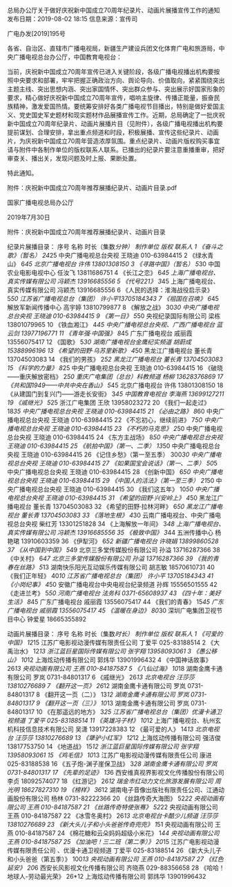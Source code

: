 总局办公厅关于做好庆祝新中国成立70周年纪录片、动画片展播宣传工作的通知
发布日期：2019-08-02 18:15 	信息来源：宣传司 	 

广电办发[2019]195号 


各省、自治区、直辖市广播电视局，新疆生产建设兵团文化体育广电和旅游局，中央广播电视总台办公厅，中国教育电视台：

当前，庆祝新中国成立70周年宣传已进入关键阶段，各级广播电视播出机构要按照中央要求和部署，牢牢把握正确政治方向、舆论导向、价值取向，紧紧围绕突出主题主线、突出思想内涵、突出家国情怀、突出群众参与、突出展示好国家形象的要求，精心做好庆祝新中国成立70周年宣传，唱响主旋律、传播正能量，振奋民族精神，激发爱国热情。要统筹安排好各类广播电视节目播出，特别是做好爱国主义、党史国史军史题材和现实题材作品展播宣传工作。近期，总局确定了一批庆祝新中国成立70周年纪录片、动画片展播片目（见附件），各级广播电视播出机构要提前谋划、合理安排，拿出重点频道和时段，积极展播、宣传这些纪录片、动画片，为庆祝新中国成立70周年营造浓厚氛围。重点纪录片、动画片版权购买事宜请与附件中各制作单位的版权联系人联系。已播出的纪录片要注意重播重审，把好审查关、播出关，发现问题及时上报、果断处置。

特此通知。


附件：庆祝新中国成立70周年推荐展播纪录片、动画片目录.pdf



国家广播电视总局办公厅

2019年7月30日   



附件：庆祝新中国成立70周年推荐展播纪录片、动画片目录

纪录片展播目录：
序号  名称  时长（集数*分钟）  制作单位  版权  联系人
1  《奋斗之歌》（暂名）  24*25  中央广播电视总台央视  王晓迪  010-63984415
2  《绿水青山》  6*45  北京广播电视台  许伟  13801308150
3  《寻路中国》（暂名）  5*30  中国农业电影电视中心  任汝飞  13811686751
4  《长江之恋》  6*45  上海广播电视台、真实传媒有限公司  冯颖杰  13916685556
5  《代号221》  3*45  上海广播电视台、真实传媒有限公司  冯颖杰  13916685556
6  《人民的选择：淮海战役启示录》  5*50  江苏省广播电视总台（集团）  许小平13705184343
7  《祖国在召唤》  6*45  解放军新闻传播中心  高宇婷  13810799877
8  《解放之战》  30*30  中央广播电视总台央视  王晓迪  010-63984415
9  《第一日》  5*50  央视纪录国际有限公司  梁栋  13801079965
10  《铁血湘江》  4*45  中央广播电视总台央视、广西广播电视台  蓝云剑  13977196771
11  《青年强·中国强》  8*45  广东广播电视台  戚丽霞  13556075417
12  《国歌》  5*30  湖南广播电视台金鹰纪实频道  胡蔚成  15388996196
13  《希望的田野·乌苏里新歌》  4*50  黑龙江广播电视台  董长青  13704503083
14  《我们的男孩》  2*52  黑龙江广播电视台  董长青  13704503083
15  《科学的力量》  8*25  中央广播电视总台央视  王晓迪  010-63984415
16  《破晓——重庆解放密档》  2*50  重庆广电集团（总台）科教频道  杨柳  13628376869
17  《共和国1949——中共中央在香山》  5*45  北京广播电视台  许伟  13801308150
18  《从建国门到复兴门——游走长安街》  3*45  中国教育电视台  李海燕  13699127211
19  《戚继光》  5*25  浙江广电集团  王欣  13958023272
20  《我们一起走过》  18*35  中央广播电视总台央视  王晓迪  010-63984415
21  《必由之路》  8*60  中央广播电视总台央视  王晓迪  010-63984415
22  《不忘初心，继续前进》  7*50  中央广播电视总台央视  王晓迪  010-63984415
23  《不朽的马克思》  2*50  中央广播电视总台央视  王晓迪  010-63984415
24  《东方主战场》  8*50  中央广播电视总台央视  王晓迪  010-63984415
25  《航拍中国》（第一、二季）  13*50  中央广播电视总台央视  王晓迪  010-63984415
26  《记住乡愁》（第一至五季）  300*30  中央广播电视总台央视  王晓迪  010-63984415
27  《如果国宝会说话》（第一、二季）  50*5  中央广播电视总台央视  王晓迪  010-63984415
28  《创新中国》  6*50  中央广播电视总台央视  王晓迪  010-63984415
29  《中国人的活法》（第一至三季）  21*50  中央广播电视总台央视  王晓迪  010-63984415
30  《我们这五年》  10*50  中央广播电视总台央视  王晓迪  010-63984415
31  《希望的田野·兴安岭上》  4*50  黑龙江广播电视台  董长青  13704503083
32  《希望的田野·拉林河畔》  6*50  黑龙江广播电视台  董长青  13704503083
33  《落地生根》  4*30  云南广播电视台、中央广播电视总台央视  柴红芳  13301251828
34  《上海解放一年间》  3*48  上海广播电视台、真实传媒有限公司  冯颖杰  13916685556
35  《极致中国》  3*44  五洲传播中心  杨艳珺  13910603359
36  《伊犁河》  6*52  新疆广播电视台  许晓娟  13899860528
37  《从中国到中国》  5*49  北京三多堂传媒股份有限公司  孙溢  13716287366
38  《中关村》  6*47  北京三多堂传媒股份有限公司  孙溢  13716287366
39  《我的青春在丝路》  5*13  湖南快乐阳光互动娱乐传媒有限公司  胡志敏  18570610731
40  《我们正年轻》  40*10  江苏省广播电视总台（集团）  许小平  13705184343
41  《小岗纪事》  4*50  安徽广播电视台中央电视台纪录频道  孙辉  15556501555
42  《走进兰考》  5*50  河南广播电视台  法务科   0371-65608937
43  《四十年：美好生活》  8*45  广东广播电视台  戚丽霞  13556075417
44  《我们的青春》  15*45  广东广播电视台  戚丽霞  13556075417
45  《温暖在身边》  80*30  深圳广电集团卫视节目中心  钟爱星  18665355892

动画片展播目录：
序号  名称  时长（集数*时长）  制作单位  版权  联系人
1  《可爱的中国》  12*15  江苏广电影视动漫传媒有限责任公司  丁爱平  025-83188514
2  《大禹治水》  12*13  浙江蓝巨星国际传媒有限公司  张宇翔  13958093061
3  《愚公移山》  10*12  上海炫动传播有限公司  郭炜华  13901996432
4  《中国神话故事》  26*13  央视动画有限公司  王燕  010-84187587
5  《八仙过海》  10*18  湖南金鹰卡通有限公司  罗岚  0731-84801317
6  《戚继光》  26*13  北京电视台  汪莎莎  13810276689
7  《翻开这一页》  26*12  湖南金鹰卡通有限公司  罗岚  0731-84801317
8  《翻开这一页（二）》  13*12  湖南金鹰卡通有限公司  罗岚  0731-84801317
9  《翻开这一页（三）》  10*13  湖南金鹰卡通有限公司  罗岚  0731-84801317
10  《在那遥远的地方》  3*25  江苏省广播电视总台（集团）优漫卡通卫视频道  丁爱平  025-83188514
11  《英雄冯子材》  10*12  上海广播电视台、杭州玄机科技信息技术有限公司  吴潇  13917228383
12  《最可爱的人》  14*13  北京电视台  汪莎莎  13810276689
13  《犟驴小红军》  12*12  上海炫动传播有限公司  强洁俊  13817753750
14  《地道战》  15*12  浙江蓝巨星国际传媒有限公司  张宇翔  13958093061
15  《鸡毛信》  10*13  江苏广电影视动漫传媒有限责任公司  康进  025-83188538
16  《五子炮-渊子崖保卫战》  3*28  湖南金鹰卡通有限公司  罗岚  0731-84801317
17  《先辈的足迹》  13*6  西安维真视界影视文化传播股份有限公司    李贞  18092574077
18  《红游记》  26*12  瑞金市红动力文化旅游发展有限公司  周光明  18627827310
19  《榜样》  36*12  湖南电子音像出版社有限责任公司、江通动画股份有限公司  杨林  0731-82222366
20  《丝路传奇大海图》  52*22  央视动画有限公司  王燕  010-84187587
21  《丝路传奇特使张骞》  52*22  央视动画有限公司  王燕  010-84187587
22  《冰雪冬奥村》  26*13  北京电视台卡酷少儿频道  汪莎莎  13810276689
23  《新大头儿子和小头爸爸传奇兜兜》  1*51  央视动画有限公司  王燕  010-84187587
24  《棉花糖和云朵妈妈超级小米花》  1*44  央视动画有限公司  王燕  010-84187587
25  《加油吧！三二班（第二季）》  20*15  江苏广电影视动漫传媒有限责任公司  、优漫卡通卫视频道  丁爱平  025-83188514
26  《新大头儿子和小头爸爸（第五季）》  100*13  央视动画有限公司  王燕  010-84187587
27  《红色延安》  20*6  西安长风影视文化传播有限公司  齐晓燕  029-88356658
28  《哈哈！地球人-劳动最光荣》  26*12  上海炫动传播有限公司  郭炜华  13901996432
